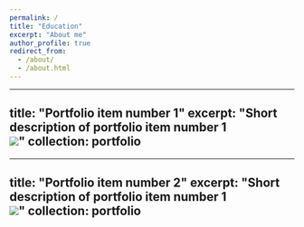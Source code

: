```yaml
---
permalink: /
title: "Education"
excerpt: "About me"
author_profile: true
redirect_from: 
  - /about/
  - /about.html
---
```


---
title: "Portfolio item number 1"
excerpt: "Short description of portfolio item number 1<br/><img src='/images/500x300.png'>"
collection: portfolio
---

---
title: "Portfolio item number 2"
excerpt: "Short description of portfolio item number 1<br/><img src='/images/500x300.png'>"
collection: portfolio
---


